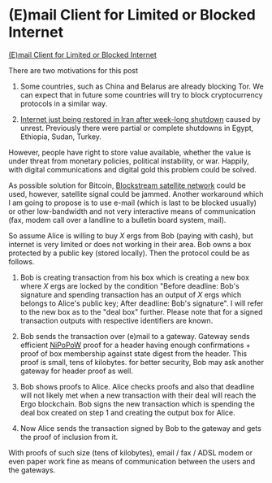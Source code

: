# (E)mail Client for Limited or Blocked Internet

[(E)mail Client for Limited or Blocked Internet](https://www.ergoforum.org/t/e-mail-client-for-limited-or-blocked-internet/134)

There are two motivations for this post

1. Some countries, such as China and Belarus are already blocking Tor. We can expect that in future some countries will try to block cryptocurrency protocols in a similar way. 

2. [Internet just being restored in Iran after week-long shutdown](https://netblocks.org/reports/internet-restored-in-iran-after-protest-shutdown-dAmqddA9) caused by unrest. Previously there were partial or complete shutdowns in Egypt, Ethiopia, Sudan, Turkey. 

However, people have right to store value available, whether the value is under threat from  monetary policies, political instability, or war. Happily, with digital communications and digital gold this problem could be solved. 


As possible solution for Bitcoin, [Blockstream satellite network](https://blockstream.com/satellite/) could be used, however, satellite signal could be jammed. Another workaround which I am going to propose is to use e-mail (which is last to be blocked usually) or other low-bandwidth and not very interactive means of communication (fax, modem call over a landline to a bulletin board system, mail).

So assume Alice is willing to buy *X* ergs from Bob (paying with cash), but internet is very limited or does not working in their area. Bob owns a box protected by a public key (stored locally). Then the protocol could be as follows.

1. Bob is creating transaction from his box which is creating a new box where *X* ergs are locked by the condition "Before deadline: Bob's signature and spending transaction has an output of *X* ergs which belongs to Alice's public key; After deadline: Bob's signature". I will refer to the new box as to the "deal box" further. Please note that for a signed transaction outputs with respective identifiers are known.

2. Bob sends the transaction over (e)mail to a gateway. Gateway sends efficient [NiPoPoW](https://nipopows.com/) proof for a header having enough confirmations + proof of box membership against state digest from the header. This proof is small, tens of kilobytes. for better security, Bob may ask another gateway for header proof as well. 

3. Bob shows proofs to Alice. Alice checks proofs and also that deadline will not likely met when a new transaction with their deal will reach the Ergo blockchain. Bob signs the new  transaction which is spending the deal box created on step 1 and creating the output box for Alice.

4. Now Alice sends the transaction signed by Bob  to the gateway and gets the proof of inclusion from it. 

With proofs of such size (tens of kilobytes), email / fax / ADSL modem or even paper work fine as means of communication between the users and the gateways.
